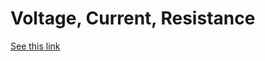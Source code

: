 # Voltage, Current, Resistance
[See this link](https://learn.sparkfun.com/tutorials/voltage-current-resistance-and-ohms-law/electricity-basics)
